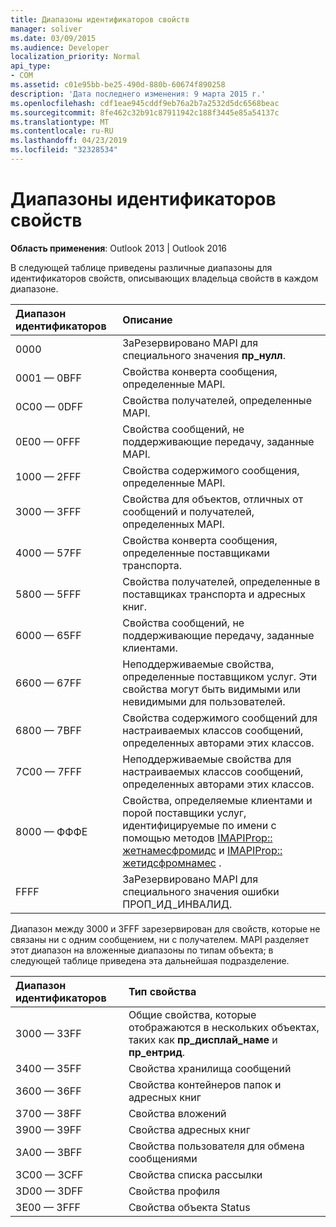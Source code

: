 ```yaml
---
title: Диапазоны идентификаторов свойств
manager: soliver
ms.date: 03/09/2015
ms.audience: Developer
localization_priority: Normal
api_type:
- COM
ms.assetid: c01e95bb-be25-490d-880b-60674f890258
description: 'Дата последнего изменения: 9 марта 2015 г.'
ms.openlocfilehash: cdf1eae945cddf9eb76a2b7a2532d5dc6568beac
ms.sourcegitcommit: 8fe462c32b91c87911942c188f3445e85a54137c
ms.translationtype: MT
ms.contentlocale: ru-RU
ms.lasthandoff: 04/23/2019
ms.locfileid: "32328534"
---
```

# <a name="property-identifier-ranges"></a>Диапазоны идентификаторов свойств

  
  
**Область применения**: Outlook 2013 | Outlook 2016 
  
В следующей таблице приведены различные диапазоны для идентификаторов свойств, описывающих владельца свойств в каждом диапазоне.
  
|**Диапазон идентификаторов**|**Описание**|
|:-----|:-----|
|0000  <br/> |ЗаРезервировано MAPI для специального значения **пр_нулл**.  <br/> |
|0001 — 0BFF  <br/> |Свойства конверта сообщения, определенные MAPI.  <br/> |
|0C00 — 0DFF  <br/> |Свойства получателей, определенные MAPI.  <br/> |
|0E00 — 0FFF  <br/> |Свойства сообщений, не поддерживающие передачу, заданные MAPI.  <br/> |
|1000 — 2FFF  <br/> |Свойства содержимого сообщения, определенные MAPI.  <br/> |
|3000 — 3FFF  <br/> |Свойства для объектов, отличных от сообщений и получателей, определенных MAPI.  <br/> |
|4000 — 57FF  <br/> |Свойства конверта сообщения, определенные поставщиками транспорта.  <br/> |
|5800 — 5FFF  <br/> |Свойства получателей, определенные в поставщиках транспорта и адресных книг.  <br/> |
|6000 — 65FF  <br/> |Свойства сообщений, не поддерживающие передачу, заданные клиентами.  <br/> |
|6600 — 67FF  <br/> |Неподдерживаемые свойства, определенные поставщиком услуг. Эти свойства могут быть видимыми или невидимыми для пользователей.  <br/> |
|6800 — 7BFF  <br/> |Свойства содержимого сообщений для настраиваемых классов сообщений, определенных авторами этих классов.  <br/> |
|7C00 — 7FFF  <br/> |Неподдерживаемые свойства для настраиваемых классов сообщений, определенных авторами этих классов.  <br/> |
|8000 — ФФФЕ  <br/> |Свойства, определяемые клиентами и порой поставщики услуг, идентифицируемые по имени с помощью методов [IMAPIProp:: жетнамесфромидс](imapiprop-getnamesfromids.md) и [IMAPIProp:: жетидсфромнамес](imapiprop-getidsfromnames.md) .  <br/> |
|FFFF  <br/> |ЗаРезервировано MAPI для специального значения ошибки ПРОП_ИД_ИНВАЛИД.  <br/> |
   
Диапазон между 3000 и 3FFF зарезервирован для свойств, которые не связаны ни с одним сообщением, ни с получателем. MAPI разделяет этот диапазон на вложенные диапазоны по типам объекта; в следующей таблице приведена эта дальнейшая подразделение. 
  
|**Диапазон идентификаторов**|**Тип свойства**|
|:-----|:-----|
|3000 — 33FF  <br/> |Общие свойства, которые отображаются в нескольких объектах, таких как **пр_дисплай_наме** и **пр_ентрид**.  <br/> |
|3400 — 35FF  <br/> |Свойства хранилища сообщений  <br/> |
|3600 — 36FF  <br/> |Свойства контейнеров папок и адресных книг  <br/> |
|3700 — 38FF  <br/> |Свойства вложений  <br/> |
|3900 — 39FF  <br/> |Свойства адресных книг  <br/> |
|3A00 — 3BFF  <br/> |Свойства пользователя для обмена сообщениями  <br/> |
|3C00 — 3CFF  <br/> |Свойства списка рассылки  <br/> |
|3D00 — 3DFF  <br/> |Свойства профиля  <br/> |
|3E00 — 3FFF  <br/> |Свойства объекта Status  <br/> |
   

